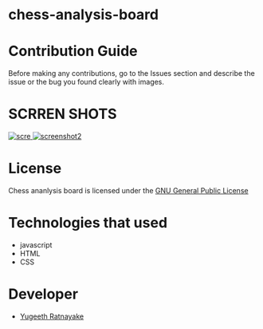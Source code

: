 # chess-analysis-board
#
# Contribution Guide
Before making any contributions, go to the Issues section and
describe the issue or the bug you found clearly with images.
# SCRREN SHOTS
[
![scre](https://user-images.githubusercontent.com/88324231/134673819-57a04709-20e9-41b4-8049-1e42dd771376.jpg)
](url)
[
![screenshot2](https://user-images.githubusercontent.com/88324231/134673923-91f97848-2d51-4ac0-850e-1085b0d18390.png)
](url)
# License
Chess ananlysis board is licensed under the [GNU General Public License](https://github.com/Yugeeth/chess-analysis-board/blob/main/LICENSE)

# Technologies that used

 - javascript
 - HTML
 - CSS

# Developer

- [Yugeeth Ratnayake](https://github.com/Yugeeth/)
